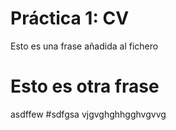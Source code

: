 # Práctica 1: CV
Esto es una frase añadida al fichero
# Esto es otra frase
asdffew
#sdfgsa
vjgvghghhgghvgvvg
